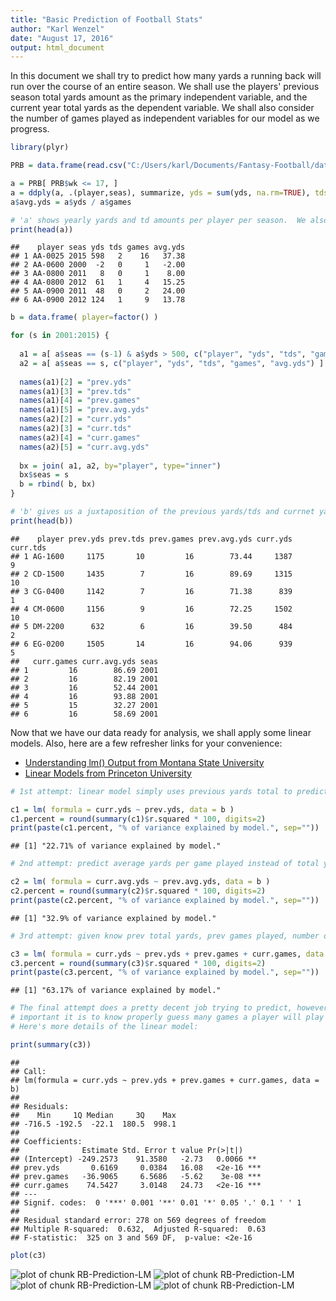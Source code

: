 ```yaml
---
title: "Basic Prediction of Football Stats"
author: "Karl Wenzel"
date: "August 17, 2016"
output: html_document
---
```




In this document we shall try to predict how many yards a running back will run over the course of an entire season.  We shall use the players' previous season total yards amount as the primary independent variable, and the current year total yards as the dependent variable.  We shall also consider the number of games played as independent variables for our model as we progress.


```r
library(plyr)

PRB = data.frame(read.csv("C:/Users/karl/Documents/Fantasy-Football/data/tidy/full/PRB.csv"))

a = PRB[ PRB$wk <= 17, ]
a = ddply(a, .(player,seas), summarize, yds = sum(yds, na.rm=TRUE), tds = sum(td, na.rm=TRUE), games = length(unique(gid)) )
a$avg.yds = a$yds / a$games

# 'a' shows yearly yards and td amounts per player per season.  We also have an average yards per game.
print(head(a))
```

```
##    player seas yds tds games avg.yds
## 1 AA-0025 2015 598   2    16   37.38
## 2 AA-0600 2000  -2   0     1   -2.00
## 3 AA-0800 2011   8   0     1    8.00
## 4 AA-0800 2012  61   1     4   15.25
## 5 AA-0900 2011  48   0     2   24.00
## 6 AA-0900 2012 124   1     9   13.78
```

```r
b = data.frame( player=factor() )

for (s in 2001:2015) {
  
  a1 = a[ a$seas == (s-1) & a$yds > 500, c("player", "yds", "tds", "games", "avg.yds") ]
  a2 = a[ a$seas == s, c("player", "yds", "tds", "games", "avg.yds") ]  
  
  names(a1)[2] = "prev.yds"
  names(a1)[3] = "prev.tds"
  names(a1)[4] = "prev.games"
  names(a1)[5] = "prev.avg.yds"  
  names(a2)[2] = "curr.yds"
  names(a2)[3] = "curr.tds"
  names(a2)[4] = "curr.games"
  names(a2)[5] = "curr.avg.yds"  
  
  bx = join( a1, a2, by="player", type="inner")
  bx$seas = s  
  b = rbind( b, bx)
}

# 'b' gives us a juxtaposition of the previous yards/tds and currnet yards/tds for each player by season
print(head(b))
```

```
##    player prev.yds prev.tds prev.games prev.avg.yds curr.yds curr.tds
## 1 AG-1600     1175       10         16        73.44     1387        9
## 2 CD-1500     1435        7         16        89.69     1315       10
## 3 CG-0400     1142        7         16        71.38      839        1
## 4 CM-0600     1156        9         16        72.25     1502       10
## 5 DM-2200      632        6         16        39.50      484        2
## 6 EG-0200     1505       14         16        94.06      939        5
##   curr.games curr.avg.yds seas
## 1         16        86.69 2001
## 2         16        82.19 2001
## 3         16        52.44 2001
## 4         16        93.88 2001
## 5         15        32.27 2001
## 6         16        58.69 2001
```

Now that we have our data ready for analysis, we shall apply some linear models.  Also, here are a few refresher links for your convenience:
- [Understanding lm() Output from Montana State University](http://www.montana.edu/screel/Webpages/conservation%20biology/Interpreting%20Regression%20Coefficients.html#/4)
- [Linear Models from Princeton University](http://data.princeton.edu/R/linearModels.html)


```r
# 1st attempt: linear model simply uses previous yards total to predict current yards total

c1 = lm( formula = curr.yds ~ prev.yds, data = b )
c1.percent = round(summary(c1)$r.squared * 100, digits=2)
print(paste(c1.percent, "% of variance explained by model.", sep=""))
```

```
## [1] "22.71% of variance explained by model."
```

```r
# 2nd attempt: predict average yards per game played instead of total yards (hopefully reduce impact of injuries)

c2 = lm( formula = curr.avg.yds ~ prev.avg.yds, data = b )
c2.percent = round(summary(c2)$r.squared * 100, digits=2)
print(paste(c2.percent, "% of variance explained by model.", sep=""))
```

```
## [1] "32.9% of variance explained by model."
```

```r
# 3rd attempt: given know prev total yards, prev games played, number of current games played, predict current yards

c3 = lm( formula = curr.yds ~ prev.yds + prev.games + curr.games, data = b)
c3.percent = round(summary(c3)$r.squared * 100, digits=2)
print(paste(c3.percent, "% of variance explained by model.", sep=""))
```

```
## [1] "63.17% of variance explained by model."
```

```r
# The final attempt does a pretty decent job trying to predict, however it shows how
# important it is to know properly guess many games a player will play in the current season.
# Here's more details of the linear model:

print(summary(c3))
```

```
## 
## Call:
## lm(formula = curr.yds ~ prev.yds + prev.games + curr.games, data = b)
## 
## Residuals:
##    Min     1Q Median     3Q    Max 
## -716.5 -192.5  -22.1  180.5  998.1 
## 
## Coefficients:
##              Estimate Std. Error t value Pr(>|t|)    
## (Intercept) -249.2573    91.3580   -2.73   0.0066 ** 
## prev.yds       0.6169     0.0384   16.08   <2e-16 ***
## prev.games   -36.9065     6.5686   -5.62    3e-08 ***
## curr.games    74.5427     3.0148   24.73   <2e-16 ***
## ---
## Signif. codes:  0 '***' 0.001 '**' 0.01 '*' 0.05 '.' 0.1 ' ' 1
## 
## Residual standard error: 278 on 569 degrees of freedom
## Multiple R-squared:  0.632,	Adjusted R-squared:  0.63 
## F-statistic:  325 on 3 and 569 DF,  p-value: <2e-16
```

```r
plot(c3)
```

![plot of chunk RB-Prediction-LM](figure/RB-Prediction-LM1.png) ![plot of chunk RB-Prediction-LM](figure/RB-Prediction-LM2.png) ![plot of chunk RB-Prediction-LM](figure/RB-Prediction-LM3.png) ![plot of chunk RB-Prediction-LM](figure/RB-Prediction-LM4.png) 



